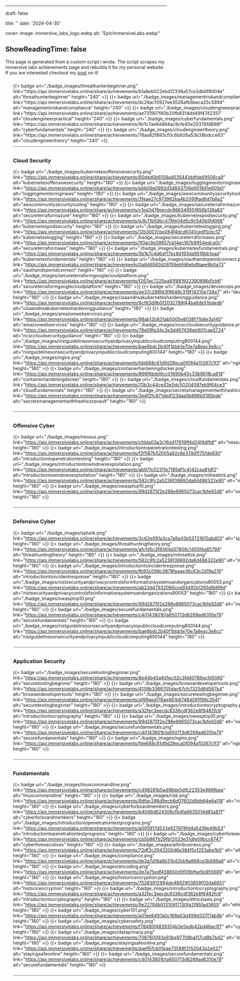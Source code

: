  
---
draft: false

title: ''
date: '2024-04-30'

cover:
    image: immersive_labs_logo.webp
    alt: "EpicImmersiveLabs.webp"

ShowReadingTime: false
---

<style>
    #program_list {
        width: 800px;
    }

    #program_item {
        width: 100%;
        overflow: hidden;
        float: none;
        padding: 10px 0;
        border-bottom: 1px solid #666;
    }
</style>

This page is generated from a custom script I wrote. The script scrapes my immersive labs achievements page and rebuilds it for my personal website. If you are interested checkout my [post](https://williamsmale.com/thoughts/tech/coding-convenience-immersive-labs-achievements-scraper/) on it! 


     
 <ul id="program_list"> 
       <li id="program_item"> 
 {{< badge url="./badge_images/threathunterbeginner.png" link="https://api.immersivelabs.online/share/achievements/b1a8eb522ebd12336a57ce3db0f8004e" alt="threathunterbeginner" height="240" >}} 
 {{< badge url="./badge_images/managementriskandcompliance.png" link="https://api.immersivelabs.online/share/achievements/dc26ac10927ee3526afb5beca25c5894" alt="managementriskandcompliance" height="240" >}} 
 {{< badge url="./badge_images/cloudengineerpractical.png" link="https://api.immersivelabs.online/share/achievements/ae731907f40b20fb8314dd49f4742351" alt="cloudengineerpractical" height="240" >}} 
 {{< badge url="./badge_images/cyberfundamentals.png" link="https://api.immersivelabs.online/share/achievements/9c1c7ae6d464ac9cfe40e20376fd898f" alt="cyberfundamentals" height="240" >}} 
 {{< badge url="./badge_images/cloudengineertheory.png" link="https://api.immersivelabs.online/share/achievements/78aa82f893cf0c6b926a53b38bdcce63" alt="cloudengineertheory" height="240" >}} 
  </li> 
 <li id="program_item"> 

 ### Cloud Security 

 {{< badge url="./badge_images/kubernetesoffensivesecurity.png" link="https://api.immersivelabs.online/share/achievements/60ded0b6158ad035441ddfde69506ca9" alt="kubernetesoffensivesecurity" height="180" >}} 
 {{< badge url="./badge_images/loggingmonitoringinaws.png" link="https://api.immersivelabs.online/share/achievements/ebb09a0992d3d843706e601841e605e1" alt="loggingmonitoringinaws" height="180" >}} 
 {{< badge url="./badge_images/awscommunitysecuritytooling.png" link="https://api.immersivelabs.online/share/achievements/3feae27c973962ba4b2099fad6d7b8a2" alt="awscommunitysecuritytooling" height="180" >}} 
 {{< badge url="./badge_images/secureterraformazure.png" link="https://api.immersivelabs.online/share/achievements/c1ed3d76eecdc866349551856b139a83" alt="secureterraformazure" height="180" >}} 
 {{< badge url="./badge_images/kubernetespodsecurity.png" link="https://api.immersivelabs.online/share/achievements/e3b71b59bc478fe04d5c9c540b5fd066" alt="kubernetespodsecurity" height="180" >}} 
 {{< badge url="./badge_images/kuberneteslogging.png" link="https://api.immersivelabs.online/share/achievements/12b3007cbe284f4dcd6341cedf5cbc12" alt="kuberneteslogging" height="180" >}} 
 {{< badge url="./badge_images/secureterraformaws.png" link="https://api.immersivelabs.online/share/achievements/1f0ac9e09657cb14ec167b9954edca0c" alt="secureterraformaws" height="180" >}} 
 {{< badge url="./badge_images/kubernetesfundamentals.png" link="https://api.immersivelabs.online/share/achievements/5b1b7c4d6af17bc8d193da9516bb1ead" alt="kubernetesfundamentals" height="180" >}} 
 {{< badge url="./badge_images/oauthandopenidconnect.png" link="https://api.immersivelabs.online/share/achievements/0a846563d26159ebfd6ebd9aee9b0a73" alt="oauthandopenidconnect" height="180" >}} 
 {{< badge url="./badge_images/secureterraformgooglecloudplatform.png" link="https://api.immersivelabs.online/share/achievements/f267ec7225ea81f881922390898d1cb6" alt="secureterraformgooglecloudplatform" height="180" >}} 
 {{< badge url="./badge_images/devsecops.png" link="https://api.immersivelabs.online/share/achievements/ee37c288f43f9648c319f14210e734e7" alt="devsecops" height="180" >}} 
 {{< badge url="./badge_images/cisaandnsakuberneteshardeningguidance.png" link="https://api.immersivelabs.online/share/achievements/6cf63d9b0f2032799f44ba6de51bdedb" alt="cisaandnsakuberneteshardeningguidance" height="180" >}} 
 {{< badge url="./badge_images/amazonwebservices.png" link="https://api.immersivelabs.online/share/achievements/98ab12b831ab5005e8038f71b8e3a145" alt="amazonwebservices" height="180" >}} 
 {{< badge url="./badge_images/ncsccloudsecurityguidance.png" link="https://api.immersivelabs.online/share/achievements/78e09fa34c3e3d467436eb907cae5724" alt="ncsccloudsecurityguidance" height="180" >}} 
 {{< badge url="./badge_images/nistguidelinesonsecurityandprivacyinpubliccloudcomputing800144.png" link="https://api.immersivelabs.online/share/achievements/bae8bdc2b40f1bbb1e70e7a8eac3e8cc" alt="nistguidelinesonsecurityandprivacyinpubliccloudcomputing800144" height="180" >}} 
 {{< badge url="./badge_images/nginx.png" link="https://api.immersivelabs.online/share/achievements/fde688c61d9d28eca0f094a10267c1f3" alt="nginx" height="180" >}} 
 {{< badge url="./badge_images/containerhardeningdocker.png" link="https://api.immersivelabs.online/share/achievements/866f6bdd9cc01690b40c33b9618ca618" alt="containerhardeningdocker" height="180" >}} 
 {{< badge url="./badge_images/cloudfundamentals.png" link="https://api.immersivelabs.online/share/achievements/70b3c44ce43e0dc50204097eb9f64ce3" alt="cloudfundamentals" height="180" >}} 
 {{< badge url="./badge_images/secretsmanagementwithhashicorpvault.png" link="https://api.immersivelabs.online/share/achievements/3e4f2fc871ded123daa5b866b0185bde" alt="secretsmanagementwithhashicorpvault" height="180" >}}  
 </li>
 <li id="program_item"> 

 ### Offensive Cyber 

 {{< badge url="./badge_images/nessus.png" link="https://api.immersivelabs.online/share/achievements/cfdda03a3c16d417619ff4d24f4dffdf" alt="nessus" height="180" >}} 
 {{< badge url="./badge_images/introductiontopenetrationtesting.png" link="https://api.immersivelabs.online/share/achievements/f2f587b52005a92c6e374d1f751de830" alt="introductiontopenetrationtesting" height="180" >}} 
 {{< badge url="./badge_images/introductiontowindowsexploitation.png" link="https://api.immersivelabs.online/share/achievements/ab97fc02311e7185df1c4142caa81df2" alt="introductiontowindowsexploitation" height="180" >}} 
 {{< badge url="./badge_images/mitreattck.png" link="https://api.immersivelabs.online/share/achievements/582c9fc2a5236f38892da8d486322e90" alt="mitreattck" height="180" >}} 
 {{< badge url="./badge_images/owasptop10.png" link="https://api.immersivelabs.online/share/achievements/99d2875f2e288e8965073cac1bfe92d6" alt="owasptop10" height="180" >}}  
 </li>
 <li id="program_item"> 

 ### Defensive Cyber 

 {{< badge url="./badge_images/splunk.png" link="https://api.immersivelabs.online/share/achievements/3c63e091a3ca7a9a45b53721815abd03" alt="splunk" height="180" >}} 
 {{< badge url="./badge_images/threathuntingtheory.png" link="https://api.immersivelabs.online/share/achievements/afcfd5c3f9364d37806c1455f4a85794" alt="threathuntingtheory" height="180" >}} 
 {{< badge url="./badge_images/mitreattck.png" link="https://api.immersivelabs.online/share/achievements/582c9fc2a5236f38892da8d486322e90" alt="mitreattck" height="180" >}} 
 {{< badge url="./badge_images/introductiontoincidentresponse.png" link="https://api.immersivelabs.online/share/achievements/fb93c098c3878feaae36c63c2d19a216" alt="introductiontoincidentresponse" height="180" >}} 
 {{< badge url="./badge_images/nistsecurityandprivacycontrolsforinformationsystemsandorganizations80053.png" link="https://api.immersivelabs.online/share/achievements/ab23d47932066cce93492b1265d9d99d" alt="nistsecurityandprivacycontrolsforinformationsystemsandorganizations80053" height="180" >}} 
 {{< badge url="./badge_images/owasptop10.png" link="https://api.immersivelabs.online/share/achievements/99d2875f2e288e8965073cac1bfe92d6" alt="owasptop10" height="180" >}} 
 {{< badge url="./badge_images/securefundamentals.png" link="https://api.immersivelabs.online/share/achievements/c40143801b1a650713d6269ad6310e79" alt="securefundamentals" height="180" >}} 
 {{< badge url="./badge_images/nistguidelinesonsecurityandprivacyinpubliccloudcomputing800144.png" link="https://api.immersivelabs.online/share/achievements/bae8bdc2b40f1bbb1e70e7a8eac3e8cc" alt="nistguidelinesonsecurityandprivacyinpubliccloudcomputing800144" height="180" >}}  
 </li>
 <li id="program_item"> 

 ### Application Security 

 {{< badge url="./badge_images/securetoolingbeginner.png" link="https://api.immersivelabs.online/share/achievements/8e44b40a9d1ec02c3fd40786ecfd5065" alt="securetoolingbeginner" height="180" >}} 
 {{< badge url="./badge_images/browserdevelopertools.png" link="https://api.immersivelabs.online/share/achievements/4139b3366705dac67cfc1325d6d587b4" alt="browserdevelopertools" height="180" >}} 
 {{< badge url="./badge_images/securetestingbeginner.png" link="https://api.immersivelabs.online/share/achievements/af99aea178ae461b8748d091f99c354f" alt="securetestingbeginner" height="180" >}} 
 {{< badge url="./badge_images/introductiontocryptography.png" link="https://api.immersivelabs.online/share/achievements/a32fec3eecdc8336cdf362e8f8482fc8" alt="introductiontocryptography" height="180" >}} 
 {{< badge url="./badge_images/owasptop10.png" link="https://api.immersivelabs.online/share/achievements/99d2875f2e288e8965073cac1bfe92d6" alt="owasptop10" height="180" >}} 
 {{< badge url="./badge_images/securefundamentals.png" link="https://api.immersivelabs.online/share/achievements/c40143801b1a650713d6269ad6310e79" alt="securefundamentals" height="180" >}} 
 {{< badge url="./badge_images/nginx.png" link="https://api.immersivelabs.online/share/achievements/fde688c61d9d28eca0f094a10267c1f3" alt="nginx" height="180" >}}  
 </li>
 <li id="program_item"> 

 ### Fundamentals 

 {{< badge url="./badge_images/linuxcommandline.png" link="https://api.immersivelabs.online/share/achievements/c498281b0a498de5dfb22353e989fbea" alt="linuxcommandline" height="180" >}} 
 {{< badge url="./badge_images/risk.png" link="https://api.immersivelabs.online/share/achievements/9dfac288d9ecb8d07602d9db64e6a118" alt="risk" height="180" >}} 
 {{< badge url="./badge_images/cyberforboardmembers.png" link="https://api.immersivelabs.online/share/achievements/b4046d624306cfb4fa6635014d85a87f" alt="cyberforboardmembers" height="180" >}} 
 {{< badge url="./badge_images/introductiontopenetrationtestprograms.png" link="https://api.immersivelabs.online/share/achievements/a005917d533e927978fd4a5d39e49b53" alt="introductiontopenetrationtestprograms" height="180" >}} 
 {{< badge url="./badge_images/cyberforexecutives.png" link="https://api.immersivelabs.online/share/achievements/cb5b867b29fbf2023e31dfe09bcc6747" alt="cyberforexecutives" height="180" >}} 
 {{< badge url="./badge_images/aiforbusiness.png" link="https://api.immersivelabs.online/share/achievements/72df2c2943200d6a384f5cf253abe1b5" alt="aiforbusiness" height="180" >}} 
 {{< badge url="./badge_images/compliance.png" link="https://api.immersivelabs.online/share/achievements/de3a7d18a8b31b42bb8a868ce3b698a8" alt="compliance" height="180" >}} 
 {{< badge url="./badge_images/encoding.png" link="https://api.immersivelabs.online/share/achievements/de7a75edf458650d5f09bfbe5b955689" alt="encoding" height="180" >}} 
 {{< badge url="./badge_images/historicencryption.png" link="https://api.immersivelabs.online/share/achievements/75283912994de4892903859f02da6651" alt="historicencryption" height="180" >}} 
 {{< badge url="./badge_images/introductiontocryptography.png" link="https://api.immersivelabs.online/share/achievements/a32fec3eecdc8336cdf362e8f8482fc8" alt="introductiontocryptography" height="180" >}} 
 {{< badge url="./badge_images/ethicslaws.png" link="https://api.immersivelabs.online/share/achievements/9e22784b51310917130fa2f85fad3605" alt="ethicslaws" height="180" >}} 
 {{< badge url="./badge_images/cyber101.png" link="https://api.immersivelabs.online/share/achievements/a01ee6497a0c168e63d499d337f7ab4b" alt="cyber101" height="180" >}} 
 {{< badge url="./badge_images/cybersafety.png" link="https://api.immersivelabs.online/share/achievements/f78480f4829354b3e5edb42bd46ac1f7" alt="cybersafety" height="180" >}} 
 {{< badge url="./badge_images/dataprivacy.png" link="https://api.immersivelabs.online/share/achievements/708760093a93be97708ba117cd8b7b42" alt="dataprivacy" height="180" >}} 
 {{< badge url="./badge_images/stayingsafeonline.png" link="https://api.immersivelabs.online/share/achievements/aaef97cb01eae73588f3152043a2e027" alt="stayingsafeonline" height="180" >}} 
 {{< badge url="./badge_images/securefundamentals.png" link="https://api.immersivelabs.online/share/achievements/c40143801b1a650713d6269ad6310e79" alt="securefundamentals" height="180" >}}  
 </li> 
 </ul>